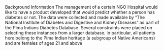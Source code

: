 Background Information 
The management of a certain NGO Hospital would like to have a product developed that would predict whether a person has diabetes or not.
The data were collected and made available by “The National Institute of Diabetes and Digestive and Kidney Diseases” as part of the Pima Indians Diabetes Database. 
Several constraints were placed on selecting these instances from a larger database.
In particular, all patients here belong to the Pima Indian heritage (a subgroup of Native Americans) and are females of ages 21 and above
